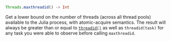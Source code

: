 ```julia
Threads.maxthreadid() -> Int
```

Get a lower bound on the number of threads (across all thread pools) available to the Julia process, with atomic-acquire semantics. The result will always be greater than or equal to [`threadid()`](@ref) as well as `threadid(task)` for any task you were able to observe before calling `maxthreadid`.
